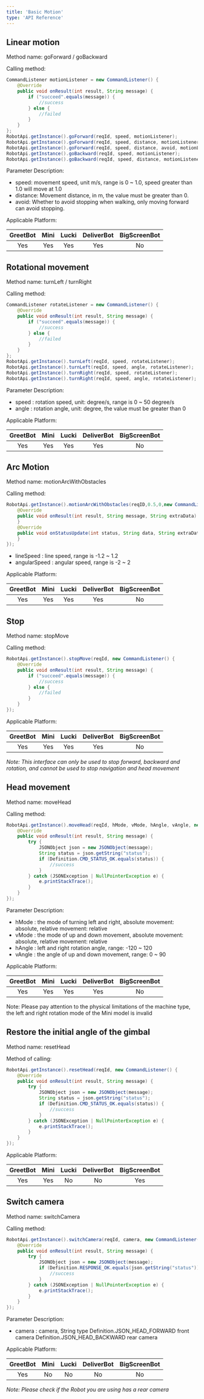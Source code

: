 ```yaml
---
title: 'Basic Motion'
type: 'API Reference'
---
```


## Linear motion
Method name: goForward / goBackward

Calling method:

``` java
CommandListener motionListener = new CommandListener() {
    @Override
    public void onResult(int result, String message) {
        if ("succeed".equals(message)) {
            //success
        } else {
            //failed
        }
    }
};
RobotApi.getInstance().goForward(reqId, speed, motionListener);
RobotApi.getInstance().goForward(reqId, speed, distance, motionListener);
RobotApi.getInstance().goForward(reqId, speed, distance, avoid, motionListener);
RobotApi.getInstance().goBackward(reqId, speed, motionListener);
RobotApi.getInstance().goBackward(reqId, speed, distance, motionListener);
```

Parameter Description:

- speed: movement speed, unit m/s, range is 0 ~ 1.0, speed greater than 1.0 will move at 1.0
- distance: Movement distance, in m, the value must be greater than 0.
- avoid: Whether to avoid stopping when walking, only moving forward can avoid stopping.

Applicable Platform:

<div class="fixed-table bordered-table">

|GreetBot|Mini|Lucki|DeliverBot|BigScreenBot|
|:-:|:-:|:-:|:-:|:-:|
|Yes|Yes|Yes|Yes|No|

</div>

## Rotational movement
Method name: turnLeft / turnRight 

Calling method:

``` java
CommandListener rotateListener = new CommandListener() {
    @Override
    public void onResult(int result, String message) {
        if ("succeed".equals(message)) {
            //success
        } else {
            //failed
        }
    }
};
RobotApi.getInstance().turnLeft(reqId, speed, rotateListener);
RobotApi.getInstance().turnLeft(reqId, speed, angle, rotateListener);
RobotApi.getInstance().turnRight(reqId, speed, rotateListener);
RobotApi.getInstance().turnRight(reqId, speed, angle, rotateListener);
```

Parameter Description:

- speed : rotation speed, unit: degree/s, range is 0 ~ 50 degree/s
- angle : rotation angle, unit: degree, the value must be greater than 0
 
Applicable Platform:

<div class="fixed-table bordered-table">

|GreetBot|Mini|Lucki|DeliverBot|BigScreenBot|
|:-:|:-:|:-:|:-:|:-:|
|Yes|Yes|Yes|Yes|No|

</div>

## Arc Motion 
Method name: motionArcWithObstacles

Calling method:

``` java
RobotApi.getInstance().motionArcWithObstacles(reqID,0.5,0,new CommandListener(){
    @Override
    public void onResult(int result, String message, String extraData) {
    }
    @Override
    public void onStatusUpdate(int status, String data, String extraData) {
    }
});
``` 

- lineSpeed : line speed, range is  -1.2 ~ 1.2
- angularSpeed : angular speed, range is -2 ~ 2

Applicable Platform:

<div class="fixed-table bordered-table">

|GreetBot|Mini|Lucki|DeliverBot|BigScreenBot|
|:-:|:-:|:-:|:-:|:-:|
|Yes|Yes|Yes|Yes|No|

## Stop
Method name: stopMove

Calling method:

``` java
RobotApi.getInstance().stopMove(reqId, new CommandListener() {
    @Override
    public void onResult(int result, String message) {
        if ("succeed".equals(message)) {
            //success
        } else {
            //failed
        }
    }
});
``` 

Applicable Platform:

<div class="fixed-table bordered-table">

|GreetBot|Mini|Lucki|DeliverBot|BigScreenBot|
|:-:|:-:|:-:|:-:|:-:|
|Yes|Yes|Yes|Yes|No|

</div>

*Note: This interface can only be used to stop forward, backward and rotation, and cannot be used to stop navigation and head movement*

## Head movement
Method name: moveHead 

Calling method:

``` java
RobotApi.getInstance().moveHead(reqId, hMode, vMode, hAngle, vAngle, new CommandListener() {
    @Override
    public void onResult(int result, String message) {
        try {
            JSONObject json = new JSONObject(message);
            String status = json.getString("status");
            if (Definition.CMD_STATUS_OK.equals(status)) {
                //success
            }
        } catch (JSONException | NullPointerException e) {
            e.printStackTrace();
        }
    }
});
```

Parameter Description:

- hMode : the mode of turning left and right, absolute movement: absolute, relative movement: relative
- vMode : the mode of up and down movement, absolute movement: absolute, relative movement: relative
- hAngle : left and right rotation angle, range: -120 ~ 120
- vAngle : the angle of up and down movement, range: 0 ~ 90
 

Applicable Platform:

<div class="fixed-table bordered-table">

|GreetBot|Mini|Lucki|DeliverBot|BigScreenBot|
|:-:|:-:|:-:|:-:|:-:|
|Yes|Yes|Yes|Yes|No|

</div>

Note: Please pay attention to the physical limitations of the machine type, the left and right rotation mode of the Mini model is invalid

## Restore the initial angle of the gimbal
Method name: resetHead
 
Method of calling:

``` java
RobotApi.getInstance().resetHead(reqId, new CommandListener() {
    @Override
    public void onResult(int result, String message) {
        try {
            JSONObject json = new JSONObject(message);
            String status = json.getString("status");
            if (Definition.CMD_STATUS_OK.equals(status)) {
                //success
            }
        } catch (JSONException | NullPointerException e) {
            e.printStackTrace();
        }
    }
});
``` 
 
Applicable Platform:

<div class="fixed-table bordered-table">

|GreetBot|Mini|Lucki|DeliverBot|BigScreenBot|
|:-:|:-:|:-:|:-:|:-:|
|Yes|Yes|No|No|Yes|

</div>

## Switch camera
Method name: switchCamera 

Calling method:

``` java
RobotApi.getInstance().switchCamera(reqId, camera, new CommandListener() {
    @Override
    public void onResult(int result, String message) {
        try {
            JSONObject json = new JSONObject(message);
            if (Definition.RESPONSE_OK.equals(json.getString("status"))) {
                //success
            }
        } catch (JSONException | NullPointerException e) {
            e.printStackTrace();
        }
    }
});
```

Parameter Description:

- camera : camera, String type Definition.JSON_HEAD_FORWARD front camera Definition.JSON_HEAD_BACKWARD rear camera
 

Applicable Platform:

<div class="fixed-table bordered-table">

|GreetBot|Mini|Lucki|DeliverBot|BigScreenBot|
|:-:|:-:|:-:|:-:|:-:|
|Yes|No|No|No|No|

</div>

*Note: Please check if the Robot you are using has a rear camera*

